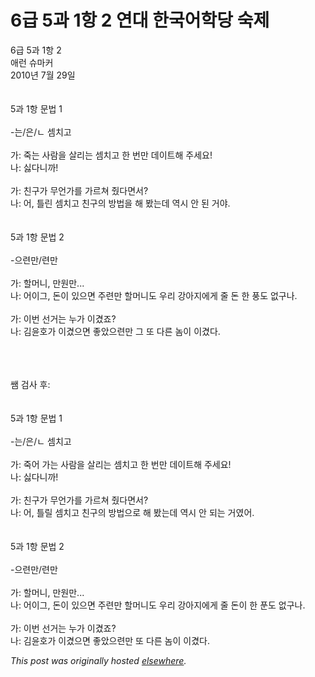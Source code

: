 # 6급 5과 1항 2 연대 한국어학당 숙제

<div>
<p>6급 5과 1항 2<br>애런 슈마커<br>2010년 7월 29일<br><br><br>5과 1항 문법 1<br><br>-는/은/ㄴ 셈치고<br><br>가: 죽는 사람을 살리는 셈치고 한 번만 데이트해 주세요!<br>나: 싫다니까!<br><br>가: 친구가 무언가를 가르쳐 줬다면서?<br>나: 어, 틀린 셈치고 친구의 방법을 해 봤는데 역시 안 된 거야.<br><br><br>5과 1항 문법 2<br><br>-으련만/련만<br><br>가: 할머니, 만원만...<br>나: 어이그, 돈이 있으면 주련만 할머니도 우리 강아지에게 줄 돈 한 풍도 없구나.<br><br>가: 이번 선거는 누가 이겼죠?<br>나: 김윤호가 이겼으면 좋았으련만 그 또 다른 놈이 이겼다.</p>
<div><br></div>
<div><br></div>
<div><br></div>
<div>쌤 검사 후:</div>
<div><br></div>
<div><br></div>
<div>5과 1항 문법 1<br><br>-는/은/ㄴ 셈치고<br><br>가: 죽어 가는 사람을 살리는 셈치고 한 번만 데이트해 주세요!<br>나: 싫다니까!<br><br>가: 친구가 무언가를 가르쳐 줬다면서?<br>나: 어, 틀릴 셈치고 친구의 방법으로 해 봤는데 역시 안 되는 거였어.<br><br><br>5과 1항 문법 2<br><br>-으련만/련만<br><br>가: 할머니, 만원만...<br>나: 어이그, 돈이 있으면 주련만 할머니도 우리 강아지에게 줄 돈이 한 푼도 없구나.<br><br>가: 이번 선거는 누가 이겼죠?<br>나: 김윤호가 이겼으면 좋았으련만 또 다른 놈이 이겼다.</div>
</div>


*This post was originally hosted [elsewhere](http://planspace.blogspot.com/2010/07/6-5-1-2.html).*
